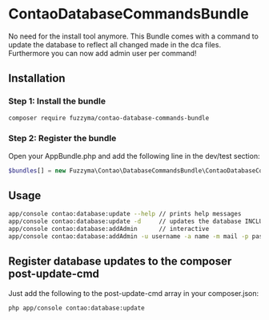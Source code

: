 # ContaoDatabaseCommandsBundle

No need for the install tool anymore.
This Bundle comes with a command to update the database to reflect all changed made in the dca files.
Furthermore you can now add admin user per command!

## Installation

### Step 1: Install the bundle

```bash
composer require fuzzyma/contao-database-commands-bundle
```

### Step 2: Register the bundle

Open your AppBundle.php and add the following line in the dev/test section:

```php
$bundles[] = new Fuzzyma\Contao\DatabaseCommandsBundle\ContaoDatabaseCommandsBundle();
```

## Usage

```bash
app/console contao:database:update --help // prints help messages
app/console contao:database:update -d     // updates the database INCLUDING [d]rops
app/console contao:database:addAdmin      // interactive
app/console contao:database:addAdmin -u username -a name -m mail -p password // for the pros
```

## Register database updates to the composer post-update-cmd

Just add the following to the post-update-cmd array in your composer.json:

```bash
php app/console contao:database:update
```